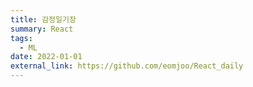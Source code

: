 ```yaml
---
title: 감정일기장
summary: React
tags:
  - ML
date: 2022-01-01
external_link: https://github.com/eomjoo/React_daily
---
```

